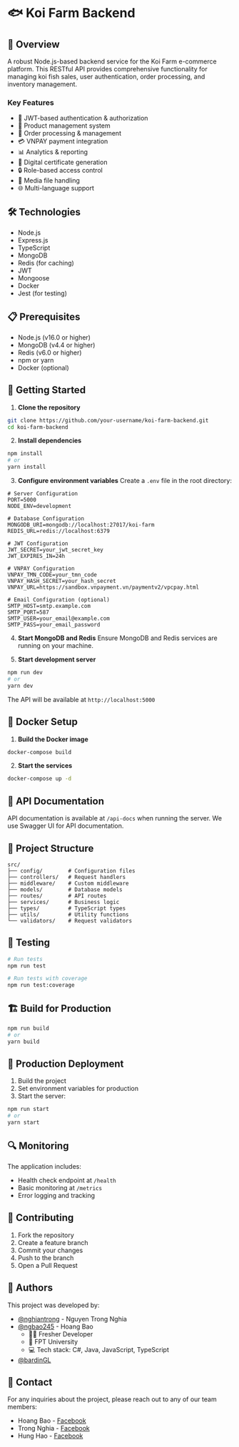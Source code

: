 # 🐟 Koi Farm Backend

## 🌟 Overview

A robust Node.js-based backend service for the Koi Farm e-commerce platform. This RESTful API provides comprehensive functionality for managing koi fish sales, user authentication, order processing, and inventory management.

### Key Features

- 🔐 JWT-based authentication & authorization
- 🏪 Product management system
- 🛒 Order processing & management
- 💳 VNPAY payment integration
- 📊 Analytics & reporting
- 📜 Digital certificate generation
- 🔒 Role-based access control
- 📱 Media file handling
- 🌐 Multi-language support

## 🛠 Technologies

- Node.js
- Express.js
- TypeScript
- MongoDB
- Redis (for caching)
- JWT
- Mongoose
- Docker
- Jest (for testing)

## 📋 Prerequisites

- Node.js (v16.0 or higher)
- MongoDB (v4.4 or higher)
- Redis (v6.0 or higher)
- npm or yarn
- Docker (optional)

## 🚀 Getting Started

1. **Clone the repository**
```bash
git clone https://github.com/your-username/koi-farm-backend.git
cd koi-farm-backend
```

2. **Install dependencies**
```bash
npm install
# or
yarn install
```

3. **Configure environment variables**
Create a `.env` file in the root directory:
```env
# Server Configuration
PORT=5000
NODE_ENV=development

# Database Configuration
MONGODB_URI=mongodb://localhost:27017/koi-farm
REDIS_URL=redis://localhost:6379

# JWT Configuration
JWT_SECRET=your_jwt_secret_key
JWT_EXPIRES_IN=24h

# VNPAY Configuration
VNPAY_TMN_CODE=your_tmn_code
VNPAY_HASH_SECRET=your_hash_secret
VNPAY_URL=https://sandbox.vnpayment.vn/paymentv2/vpcpay.html

# Email Configuration (optional)
SMTP_HOST=smtp.example.com
SMTP_PORT=587
SMTP_USER=your_email@example.com
SMTP_PASS=your_email_password
```

4. **Start MongoDB and Redis**
Ensure MongoDB and Redis services are running on your machine.

5. **Start development server**
```bash
npm run dev
# or
yarn dev
```

The API will be available at `http://localhost:5000`

## 🐳 Docker Setup

1. **Build the Docker image**
```bash
docker-compose build
```

2. **Start the services**
```bash
docker-compose up -d
```

## 📝 API Documentation

API documentation is available at `/api-docs` when running the server. We use Swagger UI for API documentation.

## 📁 Project Structure

```
src/
├── config/        # Configuration files
├── controllers/   # Request handlers
├── middleware/    # Custom middleware
├── models/        # Database models
├── routes/        # API routes
├── services/      # Business logic
├── types/         # TypeScript types
├── utils/         # Utility functions
└── validators/    # Request validators
```

## 🧪 Testing

```bash
# Run tests
npm run test

# Run tests with coverage
npm run test:coverage
```

## 🏗 Build for Production

```bash
npm run build
# or
yarn build
```

## 🚀 Production Deployment

1. Build the project
2. Set environment variables for production
3. Start the server:
```bash
npm run start
# or
yarn start
```

## 🔍 Monitoring

The application includes:
- Health check endpoint at `/health`
- Basic monitoring at `/metrics`
- Error logging and tracking

## 🤝 Contributing

1. Fork the repository
2. Create a feature branch
3. Commit your changes
4. Push to the branch
5. Open a Pull Request

## 👥 Authors

This project was developed by:

- [@nghiantrong](https://github.com/nghiantrong) - Nguyen Trong Nghia
- [@ngbao245](https://github.com/ngbao245) - Hoang Bao
  - 👨‍💻 Fresher Developer
  - 🏫 FPT University
  - 💻 Tech stack: C#, Java, JavaScript, TypeScript
- [@bardinGL](https://github.com/Bardingl)

## 📧 Contact

For any inquiries about the project, please reach out to any of our team members:

- Hoang Bao - [Facebook](https://facebook.com/ng.bao245)
- Trong Nghia - [Facebook](https://www.facebook.com/trongnghia.nguyen.1238)
- Hung Hao - [Facebook](https://www.facebook.com/hao.nguyenhung.566)
